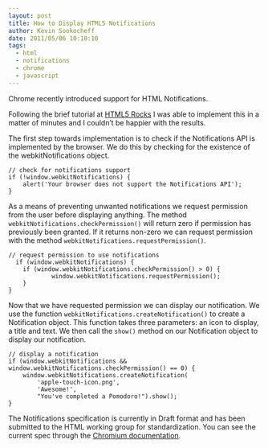 ```yaml
---
layout: post
title: How to Display HTML5 Notifications
author: Kevin Sookocheff
date: 2011/05/06 10:10:10
tags:
  - html
  - notifications
  - chrome
  - javascript
---
```


Chrome recently introduced support for HTML Notifications.

Following the brief tutorial at [HTML5 Rocks][1] I was able to implement this in a matter of minutes and I couldn’t be happier with the results.

 [1]: http://www.html5rocks.com/tutorials/notifications/quick/

The first step towards implementation is to check if the Notifications API is implemented by the browser. We do this by checking for the existence of the webkitNotifications object.

    // check for notifications support
    if (!window.webkitNotifications) {
        alert('Your browser does not support the Notifications API');
    }

As a means of preventing unwanted notifications we request permission from the user before displaying anything. The method `webkitNotifications.checkPermission()` will return zero if permission has previously been granted. If it returns non-zero we can request permission with the method `webkitNotifications.requestPermission()`.

    // request permission to use notifications
      if (window.webkitNotifications) {
        if (window.webkitNotifications.checkPermission() > 0) {
                window.webkitNotifications.requestPermission();
        }
    }

Now that we have requested permission we can display our notification. We use the function `webkitNotifications.createNotification()` to create a Notification object. This function takes three parameters: an icon to display, a title and text. We then call the `show()` method on our Notification object to display our notification.

    // display a notification
    if (window.webkitNotifications && window.webkitNotifications.checkPermission() == 0) {
        window.webkitNotifications.createNotification(
            'apple-touch-icon.png',
            'Awesome!',
            "You've completed a Pomodoro!").show();
    }

The Notifications specification is currently in Draft format and has been submitted to the HTML working group for standardization. You can see the current spec through the [Chromium documentation][2].

 [2]: http://www.chromium.org/developers/design-documents/desktop-notifications/api-specification
